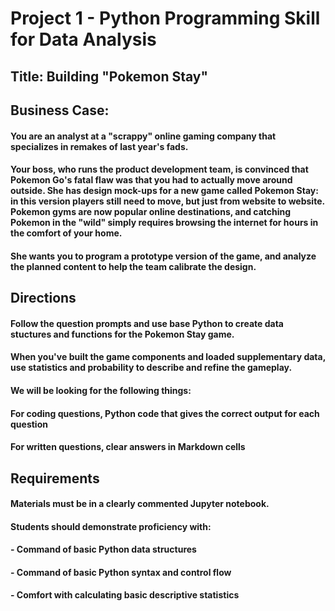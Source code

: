 # Project 1 - Python Programming Skill for Data Analysis

## Title:  Building "Pokemon Stay"

## Business Case:

#### You are an analyst at a "scrappy" online gaming company that specializes in remakes of last year's fads.

#### Your boss, who runs the product development team, is convinced that Pokemon Go's fatal flaw was that you had to actually move around outside. She has design mock-ups for a new game called Pokemon Stay: in this version players still need to move, but just from website to website. Pokemon gyms are now popular online destinations, and catching Pokemon in the "wild" simply requires browsing the internet for hours in the comfort of your home.

#### She wants you to program a prototype version of the game, and analyze the planned content to help the team calibrate the design.

## Directions

#### Follow the question prompts and use base Python to create data stuctures and functions for the Pokemon Stay game.

#### When you've built the game components and loaded supplementary data, use statistics and probability to describe and refine the gameplay.

#### We will be looking for the following things:

####  For coding questions, Python code that gives the correct output for each question
####  For written questions, clear answers in Markdown cells

## Requirements
#### Materials must be in a clearly commented Jupyter notebook.

#### Students should demonstrate proficiency with:

####    - Command of basic Python data structures
####    - Command of basic Python syntax and control flow
####    - Comfort with calculating basic descriptive statistics
